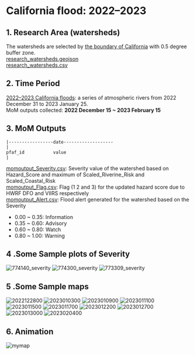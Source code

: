 # California flood: 2022–2023
## 1. Research Area (watersheds)
The watersheds are selected by [the boundary of California](California_boundary.geojson) with 0.5 degree buffer zone.  
[research_watersheds.geojson](research_watersheds.geojson)  
[research_watersheds.csv](research_watersheds.csv)
## 2. Time Period 
[2022–2023 California floods](https://en.wikipedia.org/wiki/2022%E2%80%932023_California_floods):  a series of atmospheric rivers from 2022 December 31 to 2023 January 25.  
MoM outputs collected: **2022 December 15 ~ 2023 February 15**
## 3. MoM Outputs

```
|-----------------date-------------------
|
pfaf_id           value
|
```
[momoutput_Severity.csv](momoutput_Severity.csv): Severity value of the watershed based on Hazard_Score and maximum of Scaled_Riverine_Risk and Scaled_Coastal_Risk    
[momoutput_Flag.csv](momoutput_Flag.csv): Flag (1 2 and 3) for the updated hazard score due to HWRF DFO and VIIRS respectively   
[momoutput_Alert.csv](momoutput_Alert.csv): Flood alert generated for the watershed based on the Severity 
* 0.00 ~ 0.35: Information
* 0.35 ~ 0.60: Advisory
* 0.60 ~ 0.80: Watch
* 0.80 ~ 1.00: Warning 
## 4 .Some Sample plots of Severity
![774140_severity](https://user-images.githubusercontent.com/6643873/227825523-3d8f71b8-3feb-4130-8b64-b33db130f0c3.png)
![774300_severity](https://user-images.githubusercontent.com/6643873/227825556-f8a314ed-9bd7-4f8f-b91e-21e9709274e5.png)
![773309_severity](https://user-images.githubusercontent.com/6643873/227825859-034a45ec-ba91-4385-bc90-d0869474aec5.png)
## 5 .Some Sample maps
![2022122800](https://user-images.githubusercontent.com/6643873/227826042-f14de321-f5c1-46df-933c-fd2dd5f90df1.png)
![2023010300](https://user-images.githubusercontent.com/6643873/227826155-2f5b9901-8453-4b54-8727-02eaf1737ca3.png)
![2023010900](https://user-images.githubusercontent.com/6643873/227826195-794f9078-6587-43d1-b43f-3de7ffdfa93a.png)
![2023011100](https://user-images.githubusercontent.com/6643873/227826300-e200d192-cb41-4aec-ac7c-96b7f22429ce.png)
![2023011500](https://user-images.githubusercontent.com/6643873/227826476-c3f174cc-cc6b-4642-8686-e900d4d13bcb.png)
![2023011700](https://user-images.githubusercontent.com/6643873/227826516-47ec6a47-707a-4641-9d0e-b80c7ac100d1.png)
![2023012200](https://user-images.githubusercontent.com/6643873/227826737-4e38bdab-a837-4d5c-9d7b-eb0a8bf68842.png)
![2023012700](https://user-images.githubusercontent.com/6643873/227826826-05438bd5-6581-4b3a-b101-6e883ccae33b.png)
![2023013000](https://user-images.githubusercontent.com/6643873/227826875-0ac0c1c3-2b78-4172-8b14-d28a7afc9623.png)
![2023020400](https://user-images.githubusercontent.com/6643873/227827003-f1dc1334-0a2f-40be-99d6-bcfef746f5d9.png)

## 6. Animation
![mymap](https://user-images.githubusercontent.com/6643873/227825364-29da9d36-41ba-40f1-953b-cf2aa3866663.gif)



